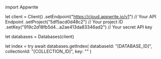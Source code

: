 import Appwrite

let client = Client()
    .setEndpoint("https://cloud.appwrite.io/v1") // Your API Endpoint
    .setProject("5df5acd0d48c2") // Your project ID
    .setKey("919c2d18fb5d4...a2ae413da83346ad2") // Your secret API key

let databases = Databases(client)

let index = try await databases.getIndex(
    databaseId: &quot;[DATABASE_ID]&quot;,
    collectionId: &quot;[COLLECTION_ID]&quot;,
    key: &quot;&quot;
)

